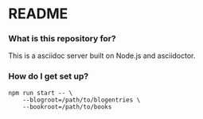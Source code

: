 # README #

### What is this repository for? ###

This is a asciidoc server built on Node.js and asciidoctor.

### How do I get set up? ###

```
npm run start -- \
    --blogroot=/path/to/blogentries \
    --bookroot=/path/to/books
```
